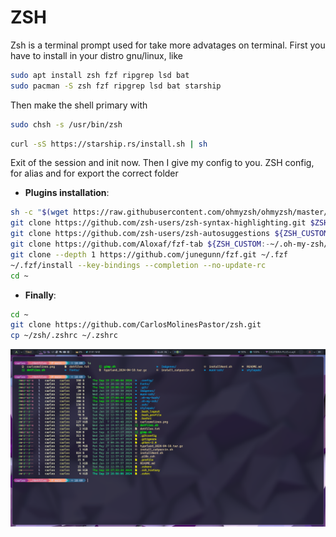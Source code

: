 # ZSH

Zsh is a terminal prompt used for take more advatages on terminal.
First you have to install in your distro gnu/linux, like

```bash
sudo apt install zsh fzf ripgrep lsd bat
sudo pacman -S zsh fzf ripgrep lsd bat starship
```

Then make the shell primary with

```bash
sudo chsh -s /usr/bin/zsh
```

```bash
curl -sS https://starship.rs/install.sh | sh
```

Exit of the session and init now.
Then I give my config to you.
ZSH config, for alias and for export the correct folder

- **Plugins installation**:

```bash
sh -c "$(wget https://raw.githubusercontent.com/ohmyzsh/ohmyzsh/master/tools/install.sh -O -)"
git clone https://github.com/zsh-users/zsh-syntax-highlighting.git $ZSH_CUSTOM/plugins/zsh-syntax-highlighting
git clone https://github.com/zsh-users/zsh-autosuggestions ${ZSH_CUSTOM:-~/.oh-my-zsh/custom}/plugins/zsh-autosuggestions
git clone https://github.com/Aloxaf/fzf-tab ${ZSH_CUSTOM:-~/.oh-my-zsh/custom}/plugins/fzf-tab
git clone --depth 1 https://github.com/junegunn/fzf.git ~/.fzf
~/.fzf/install --key-bindings --completion --no-update-rc
cd ~
```

- **Finally**:

```bash
cd ~
git clone https://github.com/CarlosMolinesPastor/zsh.git
cp ~/zsh/.zshrc ~/.zshrc
```

<div style='text-align: center';>
  
![](https://github.com/CarlosMolinesPastor/zsh/blob/main/Screenshot_2024-09-19-18-09-23_1920x1080.png)

</div>

